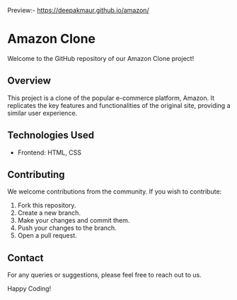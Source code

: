 
Preview:- https://deepakmaur.github.io/amazon/


# Amazon Clone

Welcome to the GitHub repository of our Amazon Clone project!

## Overview

This project is a clone of the popular e-commerce platform, Amazon. It replicates the key features and functionalities of the original site, providing a similar user experience.





## Technologies Used

- Frontend: HTML, CSS


## Contributing

We welcome contributions from the community. If you wish to contribute:

1. Fork this repository.
2. Create a new branch.
3. Make your changes and commit them.
4. Push your changes to the branch.
5. Open a pull request.



## Contact

For any queries or suggestions, please feel free to reach out to us.

Happy Coding!
```.
